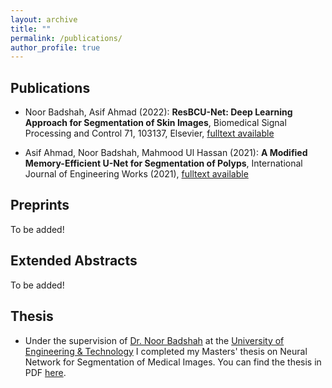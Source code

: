 ```yaml
---
layout: archive
title: ""
permalink: /publications/
author_profile: true
---
```


## Publications

* Noor Badshah, Asif Ahmad (2022):
**ResBCU-Net: Deep Learning Approach for Segmentation of Skin Images**, Biomedical Signal Processing and Control 71, 103137, Elsevier, [fulltext available](https://www.sciencedirect.com/science/article/abs/pii/S1746809421007345)

* Asif Ahmad, Noor Badshah, Mahmood Ul Hassan (2021):
**A Modified Memory-Efficient U-Net for Segmentation of Polyps**, International Journal of Engineering Works (2021),
[fulltext available](https://www.researchgate.net/profile/Asif-Ahmad-10/publication/350906015_A_Modified_Memory-Efficient_U-Net_for_Segmentation_of_Polyps/links/60a8e1ce45851522bc0aefed/A-Modified-Memory-Efficient-U-Net-for-Segmentation-of-Polyps.pdf)



## Preprints

To be added!

## Extended Abstracts

To be added!


## Thesis

* Under the supervision of [Dr. Noor Badshah](https://scholar.google.com.pk/citations?user=J_FUyFEAAAAJ&hl=en) at the [University of Engineering & Technology](https://www.uetpeshawar.edu.pk/) I completed my Masters' thesis on Neural Network for Segmentation of Medical Images. You can find the thesis in PDF [here](/files/Asif_Thesis.pdf). 
 

